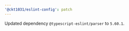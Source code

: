 ```yaml
---
'@ckt1031/eslint-config': patch
---
```


Updated dependency `@typescript-eslint/parser` to `5.60.1`.
